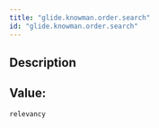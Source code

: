 ```yaml
---
title: "glide.knowman.order.search"
id: "glide.knowman.order.search"
---
```

## Description



## Value: 
```
relevancy
```